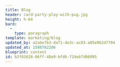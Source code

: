 ```yaml
---
title: Blog
header: card-party-play-with-pug.jpg
height: h-64
bard:
  -
    type: paragraph
template: marketing/blog
updated_by: a2a6e7b3-daf1-4e3c-ac03-a05e962d7794
updated_at: 1588782286
blueprint: content
id: b2f03628-06ff-48e9-bfd6-f24eb7d06095
---
```

